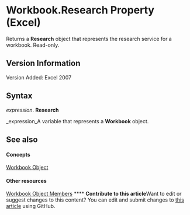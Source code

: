 
# Workbook.Research Property (Excel)

Returns a  **Research** object that represents the research service for a workbook. Read-only.


## Version Information

Version Added: Excel 2007 


## Syntax

 _expression_. **Research**

 _expression_A variable that represents a  **Workbook** object.


## See also


#### Concepts


 [Workbook Object](8c00aa60-c974-eed3-0812-3c9625eb0d4c.md)
#### Other resources


 [Workbook Object Members](dce102a3-25de-3ff4-2ce5-bc56e08baca7.md)
****   **Contribute to this article**Want to edit or suggest changes to this content? You can edit and submit changes to  [this article](https://github.com/jhershey00/VBA_Excel_Test/OpenXMLCon/articles/3a7ba740-314b-664b-3be6-1e8cdeded234.md) using GitHub.

